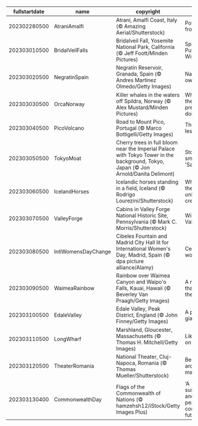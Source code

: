 |fullstartdate|name|copyright|title|image|
|--|--|--|--|--|
202302280500|AtraniAmalfi|Atrani, Amalfi Coast, Italy (© Amazing Aerial/Shutterstock)|Postcard from Italy|![](/en-CA/2023/03/202302280500AtraniAmalfi.jpg)|
202303010500|BridalVeilFalls|Bridalveil Fall, Yosemite National Park, California (© Jeff Foott/Minden Pictures)|Spirit of the Puffing Wind|![](/en-CA/2023/03/202303010500BridalVeilFalls.jpg)|
202303020500|NegratinSpain|Negratín Reservoir, Granada, Spain (© Andres Martinez Olmedo/Getty Images)|Nature’s own canvas|![](/en-CA/2023/03/202303020500NegratinSpain.jpg)|
202303030500|OrcaNorway|Killer whales in the waters off Spildra, Norway (© Alex Mustard/Minden Pictures)|What are these predators doing?|![](/en-CA/2023/03/202303030500OrcaNorway.jpg)|
202303040500|PicoVolcano|Road to Mount Pico, Portugal (© Marco Bottigelli/Getty Images)|The road less taken?|![](/en-CA/2023/03/202303040500PicoVolcano.jpg)|
202303050500|TokyoMoat|Cherry trees in full bloom near the Imperial Palace with Tokyo Tower in the background, Tokyo, Japan (© Jon Arnold/Danita Delimont)|Stop and smell the 'Sakura'|![](/en-CA/2023/03/202303050500TokyoMoat.jpg)|
202303060500|IcelandHorses|Icelandic horses standing in a field, Iceland (© Rodrigo Lourezini/Shutterstock)|What are these unique creatures?|![](/en-CA/2023/03/202303060500IcelandHorses.jpg)|
202303070500|ValleyForge|Cabins in Valley Forge National Historic Site, Pennsylvania (© Mark C. Morris/Shutterstock)|Winter at Valley Forge|![](/en-CA/2023/03/202303070500ValleyForge.jpg)|
202303080500|IntlWomensDayChange|Cibeles Fountain and Madrid City Hall lit for International Women's Day, Madrid, Spain (© dpa picture alliance/Alamy)|Celebrating women|![](/en-CA/2023/03/202303080500IntlWomensDayChange.jpg)|
202303090500|WaimeaRainbow|Rainbow over Waimea Canyon and Waipo'o Falls, Kauai, Hawaii (© Beverley Van Praagh/Getty Images)|A rainbow that’s worth the rainfall|![](/en-CA/2023/03/202303090500WaimeaRainbow.jpg)|
202303100500|EdaleValley|Edale Valley, Peak District, England (© John Finney/Getty Images)|A puzzle for giants|![](/en-CA/2023/03/202303100500EdaleValley.jpg)|
202303110500|LongWharf|Marshland, Gloucester, Massachusetts (© Thomas H. Mitchell/Getty Images)|Like paint on a canvas|![](/en-CA/2023/03/202303110500LongWharf.jpg)|
202303120500|TheaterRomania|National Theater, Cluj-Napoca, Romania (© Thomas Mueller/Shutterstock)|Behold the architectural marvel|![](/en-CA/2023/03/202303120500TheaterRomania.jpg)|
202303130400|CommonwealthDay|Flags of the Commonwealth of Nations (© hamzehsh12/iStock/Getty Images Plus)|‘A sustainable and peaceful common future’|![](/en-CA/2023/03/202303130400CommonwealthDay.jpg)|
